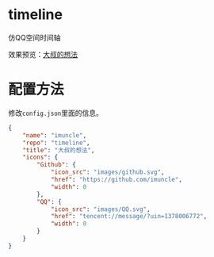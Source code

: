 # timeline
仿QQ空间时间轴

效果预览：[大叔的想法](https://imuncle.github.io/timeline)

# 配置方法
修改`config.json`里面的信息。

```json
{
    "name": "imuncle",
    "repo": "timeline",
    "title": "大叔的想法",
    "icons": {
        "Github": {
            "icon_src": "images/github.svg",
            "href": "https://github.com/imuncle",
            "width": 0
        },
        "QQ": {
            "icon_src": "images/QQ.svg",
            "href": "tencent://message/?uin=1378006772",
            "width": 0
        }
    }
}
```